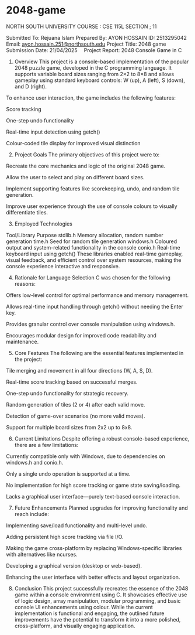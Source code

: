 # 2048-game
 
NORTH SOUTH UNIVERSITY
COURSE : CSE 115L     SECTION ; 11

Submitted To: Rejuana Islam 
Prepared By:  AYON HOSSAIN
 ID: 2513295042
 Email: ayon.hossain.251@northsouth.edu
Project Title: 2048 game
Submission Date: 21/04/2025 
Project Report: 2048 Console Game in C
1. Overview
This project is a console-based implementation of the popular 2048 puzzle game, developed in the C programming language. It supports variable board sizes ranging from 2×2 to 8×8 and allows gameplay using standard keyboard controls: W (up), A (left), S (down), and D (right).

To enhance user interaction, the game includes the following features:

Score tracking

One-step undo functionality

Real-time input detection using getch()

Colour-coded tile display for improved visual distinction

2. Project Goals
The primary objectives of this project were to:

Recreate the core mechanics and logic of the original 2048 game.

Allow the user to select and play on different board sizes.

Implement supporting features like scorekeeping, undo, and random tile generation.

Improve user experience through the use of console colours to visually differentiate tiles.



3. Employed Technologies

Tool/Library      	Purpose
stdlib.h    	Memory allocation, random number generation
time.h   	Seed for random tile generation
windows.h	Coloured output and system-related functionality in the console
conio.h	              Real-time keyboard input using getch()
These libraries enabled real-time gameplay, visual feedback, and efficient control over system resources, making the console experience interactive and responsive.

4. Rationale for Language Selection
C was chosen for the following reasons:

Offers low-level control for optimal performance and memory management.

Allows real-time input handling through getch() without needing the Enter key.

Provides granular control over console manipulation using windows.h.

Encourages modular design for improved code readability and maintenance.

5. Core Features
The following are the essential features implemented in the project:

Tile merging and movement in all four directions (W, A, S, D).

Real-time score tracking based on successful merges.

One-step undo functionality for strategic recovery.

Random generation of tiles (2 or 4) after each valid move.

Detection of game-over scenarios (no more valid moves).

Support for multiple board sizes from 2x2 up to 8x8.

6. Current Limitations
Despite offering a robust console-based experience, there are a few limitations:

Currently compatible only with Windows, due to dependencies on windows.h and conio.h.

Only a single undo operation is supported at a time.

No implementation for high score tracking or game state saving/loading.

Lacks a graphical user interface—purely text-based console interaction.

7. Future Enhancements
Planned upgrades for improving functionality and reach include:

Implementing save/load functionality and multi-level undo.

Adding persistent high score tracking via file I/O.

Making the game cross-platform by replacing Windows-specific libraries with alternatives like ncurses.

Developing a graphical version (desktop or web-based).

Enhancing the user interface with better effects and layout organization.

8. Conclusion
This project successfully recreates the essence of the 2048 game within a console environment using C. It showcases effective use of logic design, array manipulation, modular programming, and basic console UI enhancements using colour. While the current implementation is functional and engaging, the outlined future improvements have the potential to transform it into a more polished, cross-platform, and visually engaging application.

 
